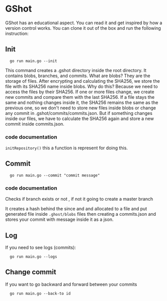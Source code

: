 # GShot
GShot has an educational aspect.
You can read it and get inspired by how a version control works.
You can clone it out of the box and run the following instruction:

## Init
```
  go run main.go --init
```
This command creates a .gshot directory inside the root directory. It contains blobs, branches, and commits.
What are blobs?
They are the storage of files. After encrypting and calculating the SHA256, we store the file with its SHA256 name inside blobs.
Why do this?
Because we need to access the files by their SHA256. If one or more files change, we create new commits and compare them with the last SHA256. If a file stays the same and nothing changes inside it, the SHA256 remains the same as the previous one, so we don't need to store new files inside blobs or change any commit in .gshot/commits/commits.json. But if something changes inside our files, we have to calculate the SHA256 again and store a new commit inside commits.json.

### code documentation

``` initRepository() ``` this a function is represent for doing this.

## Commit
```
  go run main.go --commit "commit message"
```
### code documentation
Checks if branch exists or not , if not it going to create a master branch


It creates a hash behind the since and and allocated to a file and put generated file inside ```.ghost/blobs``` files then creating a commits.json and stores your commit with message inside it as a json.

## Log
If you need to see logs (commits):
```
  go run main.go --logs
```
## Change commit
If you want to go backward and forward between your commits
```
  go run main.go --back-to id
```

